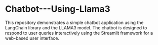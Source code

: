 # Chatbot---Using-Llama3
This repository demonstrates a simple chatbot application using the LangChain library and the LLAMA3 model. The chatbot is designed to respond to user queries interactively using the Streamlit framework for a web-based user interface.
